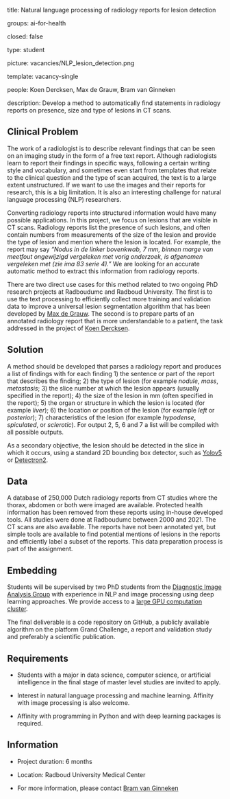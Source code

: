 title: Natural language processing of radiology reports for lesion detection 

groups: ai-for-health 

closed: false 

type: student 

picture: vacancies/NLP_lesion_detection.png 

 

template: vacancy-single 

people: Koen Dercksen, Max de Grauw, Bram van Ginneken 

description: Develop a method to automatically find statements in radiology reports on presence, size and type of lesions in CT scans. 

 

## Clinical Problem 

The work of a radiologist is to describe relevant findings that can be seen on an imaging study in the form of a free text report. Although radiologists learn to report their findings in specific ways, following a certain writing style and vocabulary, and sometimes even start from templates that relate to the clinical question and the type of scan acquired, the text is to a large extent unstructured. If we want to use the images and their reports for research, this is a big limitation. It is also an interesting challenge for natural language processing (NLP) researchers.  

Converting radiology reports into structured information would have many possible applications. In this project, we focus on lesions that are visible in CT scans. Radiology reports list the presence of such lesions, and often contain numbers from measurements of the size of the lesion and provide the type of lesion and mention where the lesion is located. For example, the report may say *“Nodus in de linker bovenkwab, 7 mm, binnen marge van meetfout ongewijzigd vergeleken met vorig onderzoek, is afgenomen vergeleken met <DATE> (zie ima 83 serie 4).”* We are looking for an accurate automatic method to extract this information from radiology reports.  

There are two direct use cases for this method related to two ongoing PhD research projects at Radboudumc and Radboud University. The first is to use the text processing to efficiently collect more training and validation data to improve a universal lesion segmentation algorithm that has been developed by [Max de Grauw]( https://www.diagnijmegen.nl/people/max-de-grauw/). The second is to prepare parts of an annotated radiology report that is more understandable to a patient, the task addressed in the project of [Koen Dercksen]( https://www.diagnijmegen.nl/projects/mihracle/).   

 

## Solution 

A method should be developed that parses a radiology report and produces a list of findings with for each finding 1) the sentence or part of the report that describes the finding; 2) the type of lesion (for example *nodule*, *mass*, *metastasis*; 3) the slice number at which the lesion appears (usually specified in the report); 4) the size of the lesion in mm (often specified in the report); 5) the organ or structure in which the lesion is located (for example *liver*); 6) the location or position of the lesion (for example *left* or *posterior*); 7) characteristics of the lesion (for example *hypodense*, *spiculated*, or *sclerotic*). For output 2, 5, 6 and 7 a list will be compiled with all possible outputs.  

As a secondary objective, the lesion should be detected in the slice in which it occurs, using a standard 2D bounding box detector, such as [Yolov5]( https://github.com/ultralytics/yolov5) or [Detectron2]( https://github.com/facebookresearch/detectron2).  

 

## Data 

A database of 250,000 Dutch radiology reports from CT studies where the thorax, abdomen or both were imaged are available. Protected health information has been removed from these reports using in-house developed tools. All studies were done at Radboudumc between 2000 and 2021. The CT scans are also available. The reports have not been annotated yet, but simple tools are available to find potential mentions of lesions in the reports and efficiently label a subset of the reports. This data preparation process is part of the assignment.  

 

## Embedding 

Students will be supervised by two PhD students from the [Diagnostic Image Analysis Group](https://www.diagnijmegen.nl/) with experience in NLP and image processing using deep learning approaches. We provide access to a [large GPU computation cluster](https://rtc.diagnijmegen.nl/software/sol/).  

The final deliverable is a code repository on GitHub, a publicly available algorithm on the platform Grand Challenge, a report and validation study and preferably a scientific publication. 

 

## Requirements 

- Students with a major in data science, computer science, or artificial intelligence in the final stage of master level studies are invited to apply. 

- Interest in natural language processing and machine learning. Affinity with image processing is also welcome. 

- Affinity with programming in Python and with deep learning packages is required. 

 

## Information 

- Project duration: 6 months 

- Location: Radboud University Medical Center 

- For more information, please contact [Bram van Ginneken](mailto:bram.vanginneken@radboudumc.nl) 
